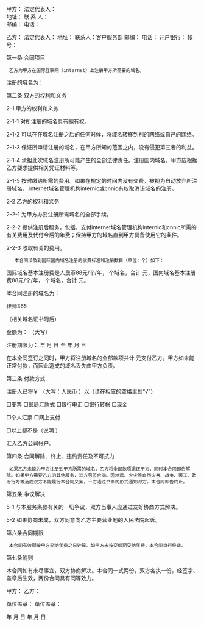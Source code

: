 
 甲方：                法定代表人：           
 地址：                联  系  人：           
 邮编：                电话：                       
 
 
 乙方：                法定代表人：
 地址：                联系人：客户服务部
 邮编：                电话： 
 开户银行：            帐 号： 
 
 第一条            合同项目
 
     乙方为甲方在国际互联网（internet）上注册甲方所需要的域名。
 
 注册的域名为：
  
 
 第二条            双方的权利和义务
 
 2-1      甲方的权利和义务
 
 2-1-1  对所注册的域名具有拥有权。
 
 2-1-2  可以在在域名注册之后的任何时候，将域名转移到别的网络或自己的网络。
 
 2-1-3  保证所申请注册的域名，在甲方所知的范围之内，没有侵犯第三者的利益。
 
 2-1-4  承担此次域名注册所可能产生的全部法律责任。注册国内域名，甲方应根据乙方要求提供相关凭证材料等。
 
 2-1-5  按时缴纳所需的费用。如果在规定的时间内没有交费，被视为自动放弃所注册域名， internet域名管理机构internic或cnnic有权取消该域名的注册。
 
 2-2       乙方的权利和义务
 
 2-2-1  为甲方办妥注册所需域名的全部手续。
 
 2-2-2  提供注册后服务，包括，支付internet域名管理机构internic和cnnic所需的有关费用及代付今后的年费；保持甲方的域名直到甲方具备使用它的条件。
 
 2-2-3  收取有关的费用。
 
       本合同涉及到国际国内域名注册的收费标准和注册数目（单位：个）如下：
 
 国际域名基本注册费是人民币88元/个/年，   个域名，合计    元，国内域名基本注册费88元/个/年，   个域名，合计    元。
 
 本合同注册的域名为：




 
律师365






                                          

 

 （相关域名证书附后）  

 

 金额为：                                       （大写）

 

  

 

 注册期限为：       年    月     日 至      年    月    日 

 

 在本全同签订之同时，甲方将注册域名的全部款项共计        元支付乙方。甲方如未能正常付款，而因此造成的域名丢失由甲方负责。

  

 

 第三条            付款方式

 

 注册人已将￥     （大写：人民币                             ）以（请在相应的空格里划“√”）

 

 □支票   □邮局汇款式  □银行电汇   □银行转帐  □现金

 

 □个人汇票    □网上支付

 

 □以上都不是（说明                         ）

 

 汇入乙方公司帐户。

 

 

 第四条            合同解除、终止、违约责任及不可抗力

 

     如果乙方未能为甲方注册到甲方所需的域名，乙方将全部款项退还甲方，同时本合同即告解除。如果甲方需要乙方的其他服务，双方另签合同。因地震、火灾等自然灾害、战争、罢工、政府行为等造成双方不能履行本合同义务，一方通过书面的形式通知对方，本合同即告终止。

 

  

 

 第五条 争议解决

 5-1 与本服务条款有关的一切争议，双方当事人应通过友好协商方式解决。

 5-2 如果协商未成，双方同意向乙方主要营业地的人民法院起诉。

 

  

 

 第六条合同期限

 

     本合同有效期按甲方交纳年费之日计算。如甲方未按交纲期交纳年费，本合同自行终止。

 

 第七条附则

 

 本合同如有未尽事宜，双方协商解决。本合同一式两份，双方各执一份，经签字、盖章后生效，两份合同具有同等效力。

 

 

 甲方：                               乙方：

  

 

 单位盖章：                        单位盖章：

 

 年  月  日                            年  月  日  


 

 
 
 
 
 
  


  
 

  


  


  
 
 
 
 

